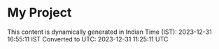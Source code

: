 # My Project

This content is dynamically generated in Indian Time (IST): 2023-12-31 16:55:11 IST
Converted to UTC: 2023-12-31 11:25:11 UTC
